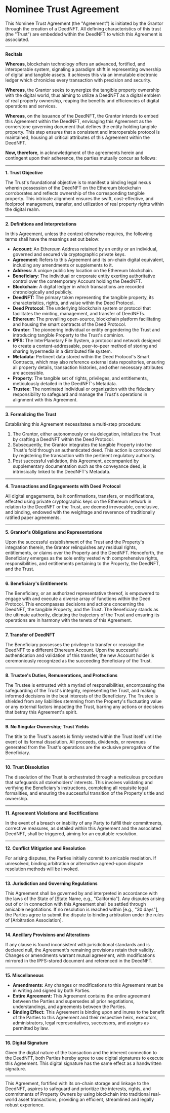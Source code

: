 # Nominee Trust Agreement

This Nominee Trust Agreement (the "Agreement") is initiated by the Grantor through the creation of a DeedNFT. All defining characteristics of this trust (the "Trust") are embedded within the DeedNFT to which this Agreement is associated.

***

**Recitals**

**Whereas**, blockchain technology offers an advanced, fortified, and interoperable system, signaling a paradigm shift in representing ownership of digital and tangible assets. It achieves this via an immutable electronic ledger which chronicles every transaction with precision and security.

**Whereas**, the Grantor seeks to synergize the tangible property ownership with the digital world, thus aiming to utilize a DeedNFT as a digital emblem of real property ownership, reaping the benefits and efficiencies of digital operations and services.

**Whereas**, on the issuance of the DeedNFT, the Grantor intends to embed this Agreement within the DeedNFT, envisaging this Agreement as the cornerstone governing document that defines the entity holding tangible property. This step ensures that a consistent and interoperable protocol is maintained, housing all critical attributes of this Agreement within the DeedNFT.

**Now, therefore**, in acknowledgment of the agreements herein and contingent upon their adherence, the parties mutually concur as follows:

***

**1. Trust Objective**

The Trust's foundational objective is to manifest a binding legal nexus wherein possession of the DeedNFT on the Ethereum blockchain corroborates and reflects ownership of the corresponding tangible property. This intricate alignment ensures the swift, cost-effective, and foolproof management, transfer, and utilization of real property rights within the digital realm.

***

**2. Definitions and Interpretations**

In this Agreement, unless the context otherwise requires, the following terms shall have the meanings set out below:

* **Account**: An Ethereum Address retained by an entity or an individual, governed and secured via cryptographic private keys.
* **Agreement**: Refers to this Agreement and its on-chain digital equivalent, including any amendments or supplements to it.
* **Address**: A unique public key location on the Ethereum blockchain.
* **Beneficiary**: The individual or corporate entity exerting authoritative control over the contemporary Account holding the DeedNFT.
* **Blockchain**: A digital ledger in which transactions are recorded chronologically and publicly.
* **DeedNFT:** The primary token representing the tangible property, its characteristics, rights, and value within the Deed Protocol.
* **Deed Protocol**: The underlying blockchain system or protocol that facilitates the minting, management, and transfer of DeedNFTs.
* **Ethereum**: The prevailing open-source, blockchain platform facilitating and housing the smart contracts of the Deed Protocol.
* **Grantor**: The pioneering individual or entity engendering the Trust and introducing tangible Property to the Trust's dominion.
* **IPFS:** The InterPlanetary File System, a protocol and network designed to create a content-addressable, peer-to-peer method of storing and sharing hypermedia in a distributed file system.
* **Metadata**: Pertinent data stored within the Deed Protocol's Smart Contracts, which may also reference external data repositories, ensuring all property details, transaction histories, and other necessary attributes are accessible.
* **Property**: The tangible set of rights, privileges, and entitlements, meticulously detailed in the DeedNFT's Metadata.
* **Trustee**: The nominated individual or organization with the fiduciary responsibility to safeguard and manage the Trust's operations in alignment with this Agreement.

***

**3. Formalizing the Trust**

Establishing this Agreement necessitates a multi-step procedure:

1. The Grantor, either autonomously or via delegation, initializes the Trust by crafting a DeedNFT within the Deed Protocol.
2. Subsequently, the Grantor integrates the tangible Property into the Trust's fold through an authenticated deed. This action is corroborated by registering the transaction with the pertinent regulatory authority.
3. Post successful validation, this Agreement, accompanied by supplementary documentation such as the conveyance deed, is intrinsically linked to the DeedNFT's Metadata.

***

**4. Transactions and Engagements with Deed Protocol**

All digital engagements, be it confirmations, transfers, or modifications, effected using private cryptographic keys on the Ethereum network in relation to the DeedNFT or the Trust, are deemed irrevocable, conclusive, and binding, endowed with the weightage and reverence of traditionally ratified paper agreements.

***

**5. Grantor's Obligations and Representations**

Upon the successful establishment of the Trust and the Property's integration therein, the Grantor relinquishes any residual rights, entitlements, or claims over the Property and the DeedNFT. Henceforth, the Beneficiary emerges as the sole entity vested with comprehensive rights, responsibilities, and entitlements pertaining to the Property, the DeedNFT, and the Trust.

***

**6. Beneficiary's Entitlements**

The Beneficiary, or an authorized representative thereof, is empowered to engage with and execute a diverse array of functions within the Deed Protocol. This encompasses decisions and actions concerning the DeedNFT, the tangible Property, and the Trust. The Beneficiary stands as the ultimate authority, dictating the trajectory of the Trust and ensuring its operations are in harmony with the tenets of this Agreement.

***

**7. Transfer of DeedNFT**

The Beneficiary possesses the privilege to transfer or reassign the DeedNFT to a different Ethereum Account. Upon the successful authentication and validation of this transfer, the new Account holder is ceremoniously recognized as the succeeding Beneficiary of the Trust.

***

**8. Trustee's Duties, Remunerations, and Protections**

The Trustee is entrusted with a myriad of responsibilities, encompassing the safeguarding of the Trust's integrity, representing the Trust, and making informed decisions in the best interests of the Beneficiary. The Trustee is shielded from any liabilities stemming from the Property's fluctuating value or any external factors impacting the Trust, barring any actions or decisions that betray this Agreement's spirit.

***

**9. No Singular Ownership; Trust Yields**

The title to the Trust's assets is firmly vested within the Trust itself until the event of its formal dissolution. All proceeds, dividends, or revenues generated from the Trust's operations are the exclusive prerogative of the Beneficiary.

***

**10. Trust Dissolution**

The dissolution of the Trust is orchestrated through a meticulous procedure that safeguards all stakeholders' interests. This involves validating and verifying the Beneficiary's instructions, completing all requisite legal formalities, and ensuring the successful transition of the Property's title and ownership.

***

**11. Agreement Violations and Rectifications**

In the event of a breach or inability of any Party to fulfill their commitments, corrective measures, as detailed within this Agreement and the associated DeedNFT, shall be triggered, aiming for an equitable resolution.

***

**12. Conflict Mitigation and Resolution**

For arising disputes, the Parties initially commit to amicable mediation. If unresolved, binding arbitration or alternative agreed-upon dispute resolution methods will be invoked.

***

**13. Jurisdiction and Governing Regulations**

This Agreement shall be governed by and interpreted in accordance with the laws of the State of \[State Name, e.g., "California"]. Any disputes arising out of or in connection with this Agreement shall be settled through amicable negotiations. If no resolution is reached within \[e.g., "30 days"], the Parties agree to submit the dispute to binding arbitration under the rules of \[Arbitration Association].

***

**14. Ancillary Provisions and Alterations**

If any clause is found inconsistent with jurisdictional standards and is declared null, the Agreement's remaining provisions retain their validity. Changes or amendments warrant mutual agreement, with modifications mirrored in the IPFS-stored document and referenced in the DeedNFT.

***

**15. Miscellaneous**

* **Amendments:** Any changes or modifications to this Agreement must be in writing and signed by both Parties.
* **Entire Agreement:** This Agreement contains the entire agreement between the Parties and supersedes all prior negotiations, understandings, and agreements between the Parties.
* **Binding Effect:** This Agreement is binding upon and inures to the benefit of the Parties to this Agreement and their respective heirs, executors, administrators, legal representatives, successors, and assigns as permitted by law.

***

**16. Digital Signature**

Given the digital nature of the transaction and the inherent connection to the DeedNFT, both Parties hereby agree to use digital signatures to execute this Agreement. This digital signature has the same effect as a handwritten signature.

***

This Agreement, fortified with its on-chain storage and linkage to the DeedNFT, aspires to safeguard and prioritize the interests, rights, and commitments of Property Owners by using blockchain into traditional real-world asset transactions, providing an efficient, streamlined and legally robust experience.
